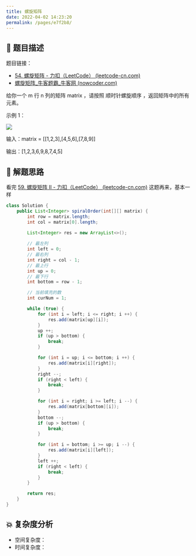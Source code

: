 ```yaml
---
title: 螺旋矩阵
date: 2022-04-02 14:23:20
permalink: /pages/e7f2b8/
---
```

## 📃 题目描述

题目链接：

- [54. 螺旋矩阵 - 力扣（LeetCode） (leetcode-cn.com)](https://leetcode-cn.com/problems/spiral-matrix/)
- [螺旋矩阵_牛客题霸_牛客网 (nowcoder.com)](https://www.nowcoder.com/practice/7edf70f2d29c4b599693dc3aaeea1d31?tpId=295&tags=&title=&difficulty=0&judgeStatus=0&rp=0&sourceUrl=%2Fexam%2Foj)

给你一个 m 行 n 列的矩阵 matrix ，请按照 顺时针螺旋顺序 ，返回矩阵中的所有元素。

示例 1：

![](https://assets.leetcode.com/uploads/2020/11/13/spiral1.jpg)

输入：matrix = [[1,2,3],[4,5,6],[7,8,9]]

输出：[1,2,3,6,9,8,7,4,5]

## 🔔 解题思路

看完 [59. 螺旋矩阵 II - 力扣（LeetCode） (leetcode-cn.com)](https://leetcode-cn.com/problems/spiral-matrix-ii/) 这题再来，基本一样


```java
class Solution {
    public List<Integer> spiralOrder(int[][] matrix) {
        int row = matrix.length;
        int col = matrix[0].length;
        
        List<Integer> res = new ArrayList<>();

        // 最左列
        int left = 0;
        // 最右列
        int right = col - 1;
        // 最上行
        int up = 0;
        // 最下行
        int bottom = row - 1;

        // 当前填充的数
        int curNum = 1;

        while (true) {
            for (int i = left; i <= right; i ++) {
                res.add(matrix[up][i]);
            }
            up ++;
            if (up > bottom) {
                break;
            }

            for (int i = up; i <= bottom; i ++) {
                res.add(matrix[i][right]);
            }
            right --;
            if (right < left) {
                break;
            }

            for (int i = right; i >= left; i --) {
                res.add(matrix[bottom][i]);
            }
            bottom --;
            if (up > bottom) {
                break;
            }

            for (int i = bottom; i >= up; i --) {
                res.add(matrix[i][left]);
            }
            left ++;
            if (right < left) {
                break;
            }
        }

        return res;
    }
}
```

## 💥 复杂度分析

- 空间复杂度：
- 时间复杂度：

